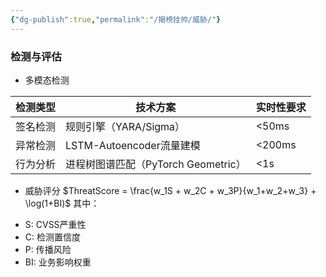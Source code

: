 ```yaml
---
{"dg-publish":true,"permalink":"/揭榜挂帅/威胁/"}
---
```


### 检测与评估
+ 多模态检测

| 检测类型 | 技术方案                       | 实时性要求  |
| ---- | -------------------------- | ------ |
| 签名检测 | 规则引擎（YARA/Sigma）           | <50ms  |
| 异常检测 | LSTM-Autoencoder流量建模       | <200ms |
| 行为分析 | 进程树图谱匹配（PyTorch Geometric） | <1s    |

+ 威胁评分
$ThreatScore = \frac{w_1S + w_2C + w_3P}{w_1+w_2+w_3} + \log(1+BI)$
其中：
- S: CVSS严重性
- C: 检测置信度
- P: 传播风险
- BI: 业务影响权重